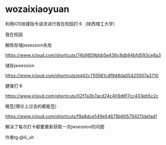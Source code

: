 # wozaixiaoyuan
利用iOS快捷指令请求进行我在校园打卡（陕西理工大学）


我在校园


解除存储jwsession失败

https://www.icloud.com/shortcuts/74b9859bbb5e436c8db94bfd593ce8a3

储存jwsession

https://www.icloud.com/shortcuts/ed42c755561c4f948da05425507a3710

健康打卡

https://www.icloud.com/shortcuts/02f7a3b7acd24c409d6f7cc433eb5c2c

晚签(理论上过去的都能签)

https://www.icloud.com/shortcuts/f9a8dce549e54679b605794211defad1

解决了每次打卡都要重新获取一次jwsession的问题

作者tg:@lil_uh
